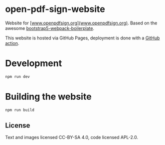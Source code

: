 # open-pdf-sign-website

Website for [www.openpdfsign.org](www.openpdfsign.org).
Based on the awesome [bootstrap5-webpack-boilerplate](https://github.com/noreading/bootstrap5-webpack-boilerplate).

This website is hosted via GitHub Pages, deployment is done with a [GitHub action](.github/workflows/deploy_website.yml).

# Development

```bash
npm run dev
```

# Building the website

```bash
npm run build
```

## License

Text and images licensed CC-BY-SA 4.0, code licensed APL-2.0.